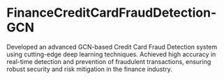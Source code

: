 # FinanceCreditCardFraudDetection-GCN
Developed an advanced GCN-based Credit Card Fraud Detection system using cutting-edge deep learning techniques. Achieved high accuracy in real-time detection and prevention of fraudulent transactions, ensuring robust security and risk mitigation in the finance industry.
